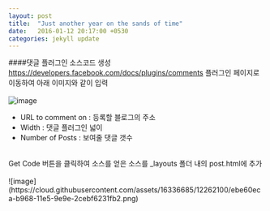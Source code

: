 ```yaml
---
layout: post
title:  "Just another year on the sands of time"
date:   2016-01-12 20:17:00 +0530
categories: jekyll update
---
```


####댓글 플러그인 소스코드 생성
https://developers.facebook.com/docs/plugins/comments 플러그인 페이지로 이동하여 아래 이미지와 같이 입력
<br><br>
![image](https://cloud.githubusercontent.com/assets/16336685/12262019/53ea1a58-b968-11e5-9a03-c46f8b03527f.png)
<br>
- URL to comment on : 등록할 블로그의 주소<br>
- Width : 댓글 플러그인 넓이<br>
- Number of Posts : 보여줄 댓글 갯수
<br>
Get Code 버튼을 클릭하여 소스를 얻은 소스를 _layouts 폴더 내의 post.html에 추가
<br><br>
![image](https://cloud.githubusercontent.com/assets/16336685/12262100/ebe60eca-b968-11e5-9e9e-2cebf6231fb2.png)
